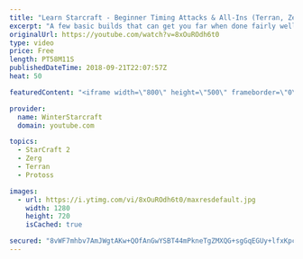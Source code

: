 ```yaml
---
title: "Learn Starcraft - Beginner Timing Attacks & All-Ins (Terran, Zerg & Protoss)"
excerpt: "A few basic builds that can get you far when done fairly well. Also important is how not to overextend and lose everything."
originalUrl: https://youtube.com/watch?v=8xOuROdh6t0
type: video
price: Free
length: PT58M11S
publishedDateTime: 2018-09-21T22:07:57Z
heat: 50

featuredContent: "<iframe width=\"800\" height=\"500\" frameborder=\"0\" src=\"https://www.youtube.com/embed/8xOuROdh6t0\" allow=\"accelerometer; autoplay; encrypted-media; gyroscope; picture-in-picture\" allowfullscreen></iframe>"

provider:
  name: WinterStarcraft
  domain: youtube.com

topics:
  - StarCraft 2
  - Zerg
  - Terran
  - Protoss

images:
  - url: https://i.ytimg.com/vi/8xOuROdh6t0/maxresdefault.jpg
    width: 1280
    height: 720
    isCached: true

secured: "8vWF7mhbv7AmJWgtAKw+QOfAnGwYSBT44mPkneTgZMXQG+sgGqEGUy+lfxKpcxuaCW+6aHsu7vrvG9zEaqGz3qsFG/x/jUvP7gE5iuLlk9/OAUvAKQwEYkpBkWbWevdytkfyH7TRrbHVhu2LBXvUhFYki1RAJ1uDjfsYa7Q5qfVc2BJrgkyXW1kgd+EfkzEU5Pl+0mE3daO/jesdzTD6xKtdm0vZxrOO3au3cJKDuzZM9XYJcqXhY8NLueClGZZUOvDjbEZ3Pa9Os5s3M1JNCPJSqpObe3pcNR3cafKk3vi5o9IOed3KxTWXITYA2VJlqA9HAK7g2yEbyP9hSf5CzeBDJlLMgj2VMMBZA/pyZmYxtnb9bxSra9X3kTkWPAVucpggDrsjpm+Sr3P8vTfhlUNjvWugOvlcHojywuYCkAY=;lyTsn93ffwPd5qM+nUvtzg=="
---
```



